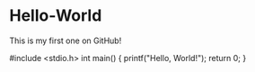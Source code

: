 # Hello-World
This is my first one on GitHub!

#include <stdio.h>
int main()
{
   printf("Hello, World!");
   return 0;
}
